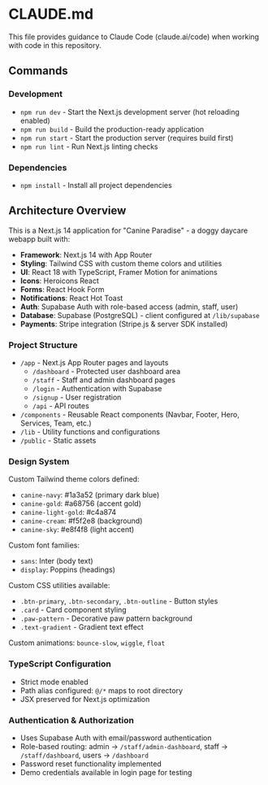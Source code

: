 # CLAUDE.md

This file provides guidance to Claude Code (claude.ai/code) when working with code in this repository.

## Commands

### Development
- `npm run dev` - Start the Next.js development server (hot reloading enabled)
- `npm run build` - Build the production-ready application
- `npm run start` - Start the production server (requires build first)
- `npm run lint` - Run Next.js linting checks

### Dependencies
- `npm install` - Install all project dependencies

## Architecture Overview

This is a Next.js 14 application for "Canine Paradise" - a doggy daycare webapp built with:
- **Framework**: Next.js 14 with App Router
- **Styling**: Tailwind CSS with custom theme colors and utilities
- **UI**: React 18 with TypeScript, Framer Motion for animations
- **Icons**: Heroicons React
- **Forms**: React Hook Form
- **Notifications**: React Hot Toast
- **Auth**: Supabase Auth with role-based access (admin, staff, user)
- **Database**: Supabase (PostgreSQL) - client configured at `/lib/supabase`
- **Payments**: Stripe integration (Stripe.js & server SDK installed)

### Project Structure
- `/app` - Next.js App Router pages and layouts
  - `/dashboard` - Protected user dashboard area
  - `/staff` - Staff and admin dashboard pages
  - `/login` - Authentication with Supabase
  - `/signup` - User registration
  - `/api` - API routes
- `/components` - Reusable React components (Navbar, Footer, Hero, Services, Team, etc.)
- `/lib` - Utility functions and configurations
- `/public` - Static assets

### Design System

Custom Tailwind theme colors defined:
- `canine-navy`: #1a3a52 (primary dark blue)
- `canine-gold`: #a68756 (accent gold)
- `canine-light-gold`: #c4a874
- `canine-cream`: #f5f2e8 (background)
- `canine-sky`: #e8f4f8 (light accent)

Custom font families:
- `sans`: Inter (body text)
- `display`: Poppins (headings)

Custom CSS utilities available:
- `.btn-primary`, `.btn-secondary`, `.btn-outline` - Button styles
- `.card` - Card component styling
- `.paw-pattern` - Decorative paw pattern background
- `.text-gradient` - Gradient text effect

Custom animations: `bounce-slow`, `wiggle`, `float`

### TypeScript Configuration
- Strict mode enabled
- Path alias configured: `@/*` maps to root directory
- JSX preserved for Next.js optimization

### Authentication & Authorization
- Uses Supabase Auth with email/password authentication
- Role-based routing: admin → `/staff/admin-dashboard`, staff → `/staff/dashboard`, users → `/dashboard`
- Password reset functionality implemented
- Demo credentials available in login page for testing